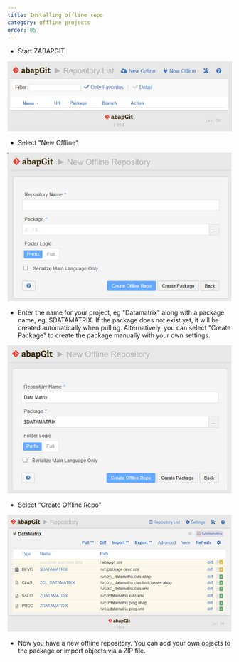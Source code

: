 ```yaml
---
title: Installing offline repo
category: offline projects
order: 05
---
```


* Start ZABAPGIT

![](img/start.png)

* Select "New Offline"

![](img/offline1.png)

* Enter the name for your project, eg "Datamatrix" along with a package name, eg. $DATAMATRIX. If the package does not exist yet, it will be created automatically when pulling. Alternatively, you can select "Create Package" to create the package manually with your own settings.

![](img/offline2.png)

* Select "Create Offline Repo"

![](img/offline3.png)

* Now you have a new offline repository. You can add your own objects to the package or import objects via a ZIP file.
